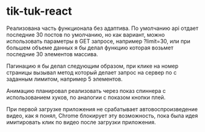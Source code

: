 # tik-tuk-react

Реализована часть функционала без адаптива.
По умолчанию api отдает последние 30 постов по умолчанию, но как вариант, можно использовать параметры в GET запросе, например ?limit=30, или при большем объеме данных я бы делал функцию которая возьмет последние 30 элементов массива.

Пагинацию я бы делал следующим образом, при клике на номер страницы вызывал метод который делает запрос на сервер по с заданным лимитом, например 5 элементов. 

Анимацию планировал реализовать через показ спиннера с использованием хуков, по аналогии с показом кнопки плей.

При первой загрузке приложения не срабатывает автовоспроизведение видео, как я понял, Chrome блокирует эту возможность, пока была идея имитировать клик по видео после загрузки приложения.


